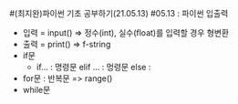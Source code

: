 #(최지완)파이썬 기초 공부하기(21.05.13)
#05.13 : 파이썬 입출력
* 입력 = input() => 정수(int), 실수(float)를 입력할 경우 형변환
* 출력 = print() => f-string
* if문
  * if... : 명령문 elif ... : 멍령문 else :
* for문 : 반복문 => range()
* while문  

